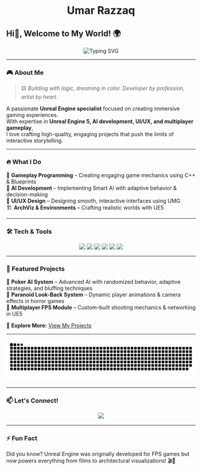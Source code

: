 <h1 align="center"> 
  Umar Razzaq 
</h1>

## Hi👋,  Welcome to My World! 🌍

<p align="center">
  <img src="https://readme-typing-svg.herokuapp.com?font=Fira+Code&weight=600&size=22&pause=1000&color=37F4D3&center=true&vCenter=true&width=600&lines=Unreal+Engine+Developer;AI+Enthusiast;Gameplay+Programmer;Creating+Immersive+Experiences" alt="Typing SVG" />
</p>

---

### 🎮 About Me

> 🟨 *Building with logic, dreaming in color. Developer by profession, artist by heart.*

A passionate **Unreal Engine specialist** focused on creating immersive gaming experiences.  
With expertise in **Unreal Engine 5, AI development, UI/UX, and multiplayer gameplay**,  
I love crafting high-quality, engaging projects that push the limits of interactive storytelling.


---

### 🔥 What I Do

🚀 **Gameplay Programming** – Creating engaging game mechanics using C++ & Blueprints  
🤖 **AI Development** – Implementing Smart AI with adaptive behavior & decision-making  
🎨 **UI/UX Design** – Designing smooth, interactive interfaces using UMG  
🏗️ **ArchViz & Environments** – Crafting realistic worlds with UE5

---

### 🛠️ Tech & Tools

<p align="center">
  <img src="https://img.shields.io/badge/Unreal%20Engine-5-blue?logo=unrealengine&style=for-the-badge" />
  <img src="https://img.shields.io/badge/C%2B%2B-Game%20Development-orange?logo=c%2B%2B&style=for-the-badge" />
  <img src="https://img.shields.io/badge/Blueprints-Scripting-blue?logo=unrealengine&style=for-the-badge" />
  <img src="https://img.shields.io/badge/Figma-UI%2FUX%20Design-purple?logo=figma&style=for-the-badge" />
  <img src="https://img.shields.io/badge/Blender-3D%20Modeling-orange?logo=blender&style=for-the-badge" />
  <img src="https://img.shields.io/badge/AI%20Systems-Game%20AI-green?logo=openai&style=for-the-badge" />
</p>

---

### 🌟 Featured Projects

🔹 **Poker AI System** – Advanced AI with randomized behavior, adaptive strategies, and bluffing techniques  
🔹 **Paranoid Look-Back System** – Dynamic player animations & camera effects in horror games  
🔹 **Multiplayer FPS Module** – Custom-built shooting mechanics & networking in UE5  

📌 **Explore More:** [View My Projects](https://github.com/urumarrazzaq?tab=repositories)

---

<picture>
  <source media="(prefers-color-scheme: dark)" srcset="github-user-contribution.svg" />
  <source media="(prefers-color-scheme: light)" srcset="github-user-contribution.svg" />
  <img alt="github-snake" src="github-user-contribution.svg" />
</picture>

---

### 📫 Let's Connect!

<p align="center">
  <a href="https://linktr.ee/urumarrazzaq"><img src="https://img.shields.io/badge/Linktree-Umar%20Razaq-lightgreen?logo=linktree&style=for-the-badge"/></a>
</p>

---

### ⚡ Fun Fact
Did you know? Unreal Engine was originally developed for FPS games but now powers everything from films to architectural visualizations! 🎬🏡

